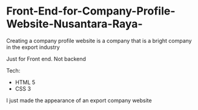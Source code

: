 # Front-End-for-Company-Profile-Website-Nusantara-Raya-
Creating a company profile website is a company that is a bright company in the export industry

Just for Front end. Not backend

Tech:
- HTML 5
- CSS 3

I just made the appearance of an export company website
